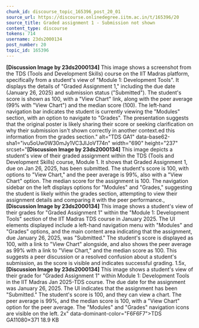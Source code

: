 ```yaml
---
chunk_id: discourse_topic_165396_post_20_01
source_url: https://discourse.onlinedegree.iitm.ac.in/t/165396/20
source_title: Graded assignment 1 - Submission not shown
content_type: discourse
tokens: 714
username: 23ds2000134
post_number: 20
topic_id: 165396
---
```


**[Discussion Image by 23ds2000134]** This image shows a screenshot from the TDS (Tools and Development Skills) course on the IIT Madras platform, specifically from a student's view of "Module 1: Development Tools". It displays the details of "Graded Assignment 1," including the due date (January 26, 2025) and submission status ("Submitted"). The student's score is shown as 100, with a "View Chart" link, along with the peer average (99% with "View Chart") and the median score (100). The left-hand navigation bar indicates the student is currently viewing the "Modules" section, with an option to navigate to "Grades". The presentation suggests that the original poster is likely sharing their score or seeking clarification on why their submission isn't shown correctly in another context.ed this information from the grades section." alt="TDS GA1" data-base62-sha1="ivu5oUw0W30mJy1VC3JIJoVT74n" width="690" height="237" srcset="**[Discussion Image by 23ds2000134]** This image depicts a student's view of their graded assignment within the TDS (Tools and Development Skills) course, Module 1. It shows that Graded Assignment 1, due on Jan 26, 2025, has been submitted. The student's score is 100, with options to "View Chart," and the peer average is 99%, also with a "View Chart" option. The median score for the assignment is 100. The navigation sidebar on the left displays options for "Modules" and "Grades," suggesting the student is likely within the grades section, attempting to view their assignment details and comparing it with the peer performance., **[Discussion Image by 23ds2000134]** This image shows a student's view of their grades for "Graded Assignment 1" within the "Module 1: Development Tools" section of the IIT Madras TDS course in January 2025. The UI elements displayed include a left-hand navigation menu with "Modules" and "Grades" options, and the main content area indicating that the assignment, due January 26, 2025, was "Submitted." The student's score is displayed as 100, with a link to "View Chart" alongside, and also shows the peer average as 99% with a link to "View Chart," and the median score as 100. This suggests a peer discussion or a resolved confusion about a student's submission, as the score is visible and indicates successful grading. 1.5x, **[Discussion Image by 23ds2000134]** This image shows a student's view of their grade for "Graded Assignment 1" within Module 1: Development Tools in the IIT Madras Jan 2025-TDS course. The due date for the assignment was January 26, 2025. The UI indicates that the assignment has been "Submitted." The student's score is 100, and they can view a chart. The peer average is 99%, and the median score is 100, with a "View Chart" option for the peer average. The "Modules" and "Grades" navigation icons are visible on the left. 2x" data-dominant-color="F6F6F7">TDS GA11080×371 18.9 KB
